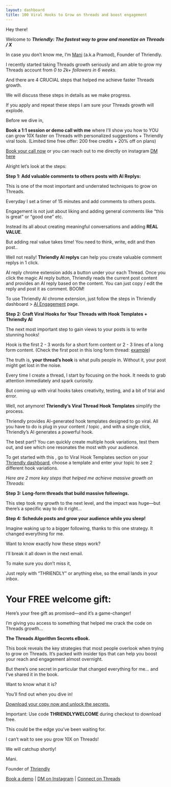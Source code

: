 ```yaml
---
layout: dashboard
title: 100 Viral Hooks to Grow on threads and boost engagement
---
```


Hey there!

Welcome to ***Thriendly: The fastest way to grow and monetize on Threads / X***

In case you don’t know me, I’m [Mani](https://www.threads.net/@thetipseason) (a.k.a Pramod), Founder of Thriendly.

I recently started taking Threads growth seriously and am able to grow my Threads account from *0 to 2k+ followers in 6 weeks*.

And there are 4 CRUCIAL steps that helped me achieve faster Threads growth.

We will discuss these steps in details as we make progress.

If you apply and repeat these steps I am sure your Threads growth will explode.

Before we dive in,

**Book a 1:1 session or demo call with me** where I’ll show you how to YOU can grow 10X faster on Threads with personalized suggestions + Thriendly viral tools.
(Limited time free offer: 200 free credits + 20% off on plans)

[Book your call now](https://calendly.com/thriendly/thriendly) or you can reach out to me directly on instagram [DM here](https://instagram.com/thetipseason)

Alright let’s look at the steps:

**Step 1: Add valuable comments to others posts with AI Replys:**

This is one of the most important and underrated techniques to grow on Threads.

Everyday I set a timer of 15 minutes and add comments to others posts.

Engagement is not just about liking and adding general comments like “this is great” or “good one” etc.

Instead its all about creating meaningful conversations and adding **REAL VALUE**.

But adding real value takes time! You need to think, write, edit and then post..

Well not really! **Thriendly AI replys** can help you create valuable comment replys in 1 click.

AI reply chrome extension adds a button under your each Thread. Once you click the magic AI reply button, Thriendly reads the current post content and provides an AI reply based on the content. You can just copy / edit the reply and post it as comment. BOOM!

To use Thriendly AI chrome extension, just follow the steps in Thriendly dashboard > [AI Engagement](https://thriendly.com/app/aireplys) page.

**Step 2: Craft Viral Hooks for Your Threads with Hook Templates + Thriendly AI**

The next most important step to gain views to your posts is to write stunning hooks!

Hook is the first 2 - 3 words for a short form content or 2 - 3 lines of a long form content. (Check the first post in this long form thread: [example](https://www.threads.net/@thetipseason/post/C-uHIW6RvQ_))

The truth is, **your thread’s hook** is what pulls people in. Without it, your post might get lost in the noise.

Every time I create a thread, I start by focusing on the hook. It needs to grab attention immediately and spark curiosity.

But coming up with viral hooks takes creativity, testing, and a bit of trial and error.

Well, not anymore! **Thriendly’s Viral Thread Hook Templates** simplify the process.

Thriendly provides AI-generated hook templates designed to go viral. All you have to do is plug in your content / topic , and with a single click, Thriendly’s AI generates a powerful hook.

The best part? You can quickly create multiple hook variations, test them out, and see which one resonates the most with your audience.

To get started with this , go to Viral Hook Templates section on your [Thriendly dashboard](https://thriendly.com/app/viral-hooks), choose a template and enter your topic to see 2 different hook variations.

*Here are 2 more key steps that helped me achieve massive growth on Threads:*

**Step 3: Long-form threads that build massive followings.**

This step took my growth to the next level, and the impact was huge—but there’s a specific way to do it right…

**Step 4: Schedule posts and grow your audience while you sleep!**

Imagine waking up to a bigger following, thanks to this one strategy. It changed everything for me.

Want to know exactly how these steps work?

I’ll break it all down in the next email.

To make sure you don’t miss it,

Just reply with “THRIENDLY” or anything else, so the email lands in your inbox.

# **Your FREE welcome gift:**

Here’s your free gift as promised—and it’s a game-changer!

I’m giving you access to something that helped me crack the code on Threads growth…

**The Threads Algorithm Secrets eBook.**

This book reveals the key strategies that most people overlook when trying to grow on Threads. It’s packed with insider tips that can help you boost your reach and engagement almost overnight.

But there’s one secret in particular that changed everything for me… and I’ve shared it in the book.

Want to know what it is?

You’ll find out when you dive in!

[Download your copy now and unlock the secrets.](https://tipseason.gumroad.com/l/threads-algorithm?_gl=1*fhb1o3*_ga*MjAxMjgzOTYyNi4xNjYzNTUxNzM3*_ga_6LJN6D94N6*MTcyMzkzNjQyNC4xNzUuMS4xNzIzOTM2NTMwLjAuMC4w)

Important: Use code **THRIENDLYWELCOME** during checkout to download free.

This could be the edge you’ve been waiting for.

I can’t wait to see you grow 10X on Threads!

We will catchup shortly!

Mani.

Founder of [Thriendly](https://thriendly.com/)

[Book a demo](https://calendly.com/thriendly/thriendly)  | [DM on Instagram](https://instagram.com/thetipseason) | [Connect on Threads](https://www.threads.net/@thetipseason)